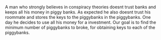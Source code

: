 A man who strongly believes in conspiracy theories doesnt trust banks and keeps all his money in piggy banks. As expected he also doesnt trust his roommate and stores the keys to the piggybanks in the piggybanks. One day he decides to use all his money for a investment. Our goal is to find the minimum number of piggybanks to broke, for obtaining keys to each of the piggybanks.
